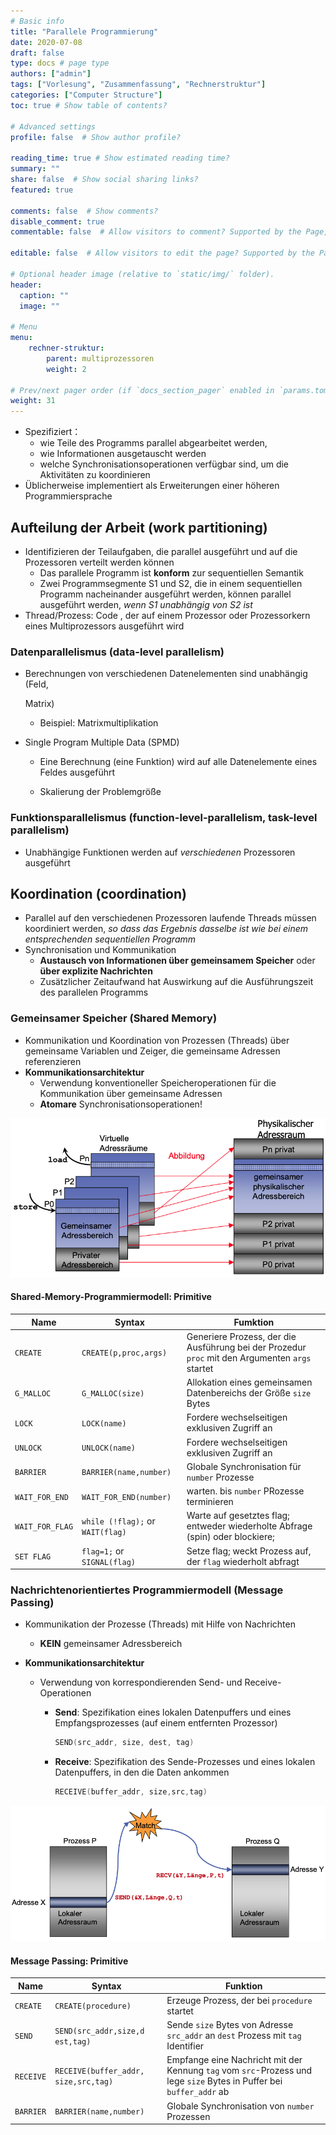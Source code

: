 ```yaml
---
# Basic info
title: "Parallele Programmierung"
date: 2020-07-08
draft: false
type: docs # page type
authors: ["admin"]
tags: ["Vorlesung", "Zusammenfassung", "Rechnerstruktur"]
categories: ["Computer Structure"]
toc: true # Show table of contents?

# Advanced settings
profile: false  # Show author profile?

reading_time: true # Show estimated reading time?
summary: ""
share: false  # Show social sharing links?
featured: true

comments: false  # Show comments?
disable_comment: true
commentable: false  # Allow visitors to comment? Supported by the Page, Post, and Docs content types.

editable: false  # Allow visitors to edit the page? Supported by the Page, Post, and Docs content types.

# Optional header image (relative to `static/img/` folder).
header:
  caption: ""
  image: ""

# Menu
menu: 
    rechner-struktur:
        parent: multiprozessoren
        weight: 2

# Prev/next pager order (if `docs_section_pager` enabled in `params.toml`)
weight: 31
---
```


- Spezifiziert：
  - wie Teile des Programms parallel abgearbeitet werden, 
  - wie Informationen ausgetauscht werden
  - welche Synchronisationsoperationen verfügbar sind, um die Aktivitäten zu koordinieren
- Üblicherweise implementiert als Erweiterungen einer höheren Programmiersprache 

## Aufteilung der Arbeit (work partitioning)

- Identifizieren der Teilaufgaben, die parallel ausgeführt und auf die Prozessoren verteilt werden können
  - Das parallele Programm ist **konform** zur sequentiellen Semantik
  - Zwei Programmsegmente S1 und S2, die in einem sequentiellen Programm nacheinander ausgeführt werden, können parallel ausgeführt werden, *wenn S1 unabhängig von S2 ist*
- Thread/Prozess: Code , der auf einem Prozessor oder Prozessorkern eines Multiprozessors ausgeführt wird

### Datenparallelismus (data-level parallelism)

- Berechnungen von verschiedenen Datenelementen sind unabhängig (Feld,

  Matrix)

  - Beispiel: Matrixmultiplikation

- Single Program Multiple Data (SPMD)

  - Eine Berechnung (eine Funktion) wird auf alle Datenelemente eines Feldes ausgeführt

  - Skalierung der Problemgröße

### Funktionsparallelismus (function-level-parallelism, task-level parallelism)

- Unabhängige Funktionen werden auf *verschiedenen* Prozessoren ausgeführt



## Koordination (coordination)

- Parallel auf den verschiedenen Prozessoren laufende Threads müssen koordiniert werden, *so dass das Ergebnis dasselbe ist wie bei einem entsprechenden sequentiellen Programm*
- Synchronisation und Kommunikation
  - **Austausch von Informationen über gemeinsamem Speicher** oder **über explizite Nachrichten**
  - Zusätzlicher Zeitaufwand hat Auswirkung auf die Ausführungszeit des parallelen Programms

### Gemeinsamer Speicher (Shared Memory)

- Kommunikation und Koordination von Prozessen (Threads) über gemeinsame Variablen und Zeiger, die gemeinsame Adressen referenzieren
- **Kommunikationsarchitektur**
  - Verwendung konventioneller Speicheroperationen für die Kommunikation über gemeinsame Adressen
  - **Atomare** Synchronisationsoperationen!

<img src="https://raw.githubusercontent.com/EckoTan0804/upic-repo/master/uPic/截屏2020-07-10%2022.30.42.png" alt="截屏2020-07-10 22.30.42" style="zoom:67%;" />

#### Shared-Memory-Programmiermodell: Primitive

| Name            | Syntax                           | Fumktion                                                     |
| --------------- | -------------------------------- | ------------------------------------------------------------ |
| ``CREATE``      | ``CREATE(p,proc,args)``          | Generiere Prozess, der die Ausführung bei der Prozedur `proc` mit den Argumenten `args` startet |
| ``G_MALLOC``    | ``G_MALLOC(size)``               | Allokation eines gemeinsamen Datenbereichs der Größe `size` Bytes |
| ``LOCK``        | ``LOCK(name)``                   | Fordere wechselseitigen exklusiven Zugriff an                |
| ``UNLOCK``      | ``UNLOCK(name)``                 | Fordere wechselseitigen exklusiven Zugriff an                |
| `BARRIER`       | `BARRIER(name,number)`           | Globale Synchronisation für `number` Prozesse                |
| `WAIT_FOR_END`  | `WAIT_FOR_END(number)`           | warten. bis `number` PRozesse terminieren                    |
| `WAIT_FOR_FLAG` | `while (!flag);` or `WAIT(flag)` | Warte auf gesetztes flag; entweder wiederholte Abfrage (spin) oder blockiere; |
| `SET FLAG`      | `flag=1;` or `SIGNAL(flag)`      | Setze flag; weckt Prozess auf, der `flag` wiederholt abfragt |

### Nachrichtenorientiertes Programmiermodell (Message Passing)

- Kommunikation der Prozesse (Threads) mit Hilfe von Nachrichten

  - **KEIN** gemeinsamer Adressbereich

- **Kommunikationsarchitektur**

  - Verwendung von korrespondierenden Send- und Receive-Operationen

    - **Send**: Spezifikation eines lokalen Datenpuffers und eines Empfangsprozesses (auf einem entfernten Prozessor)

      ```c
      SEND(src_addr, size, dest, tag)
      ```

    - **Receive**: Spezifikation des Sende-Prozesses und eines lokalen Datenpuffers, in den die Daten ankommen

      ```C
      RECEIVE(buffer_addr, size,src,tag)
      ```

<img src="https://raw.githubusercontent.com/EckoTan0804/upic-repo/master/uPic/截屏2020-07-10%2022.35.07.png" alt="截屏2020-07-10 22.35.07" style="zoom:67%;" />

#### Message Passing: Primitive

| Name      | Syntax                               | Funktion                                                     |
| --------- | ------------------------------------ | ------------------------------------------------------------ |
| `CREATE`  | `CREATE(procedure)`                  | Erzeuge Prozess, der bei `procedure` startet                 |
| `SEND`    | `SEND(src_addr,size,d est,tag)`      | Sende `size` Bytes von Adresse `src_addr` an `dest` Prozess mit `tag` Identifier |
| `RECEIVE` | `RECEIVE(buffer_addr, size,src,tag)` | Empfange eine Nachricht mit der Kennung `tag` vom `src`-Prozess und lege `size` Bytes in Puffer bei `buffer_addr` ab |
| `BARRIER` | `BARRIER(name,number)`               | Globale Synchronisation von `number` Prozessen               |

